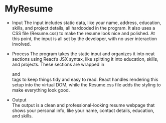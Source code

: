 # MyResume

- Input
The input includes static data, like your name, address, education, skills, and project details, all hardcoded in the program. It also uses a CSS file (Resume.css) to make the resume look nice and polished. At this point, the input is all set by the developer, with no user interaction involved.  

- Process
The program takes the static input and organizes it into neat sections using React’s JSX syntax, like splitting it into education, skills, and projects. These sections are wrapped in <div> and <section> tags to keep things tidy and easy to read. React handles rendering this setup into the virtual DOM, while the Resume.css file adds the styling to make everything look good.  

- Output  
The output is a clean and professional-looking resume webpage that shows your personal info, like your name, contact details, education, and skills. 
